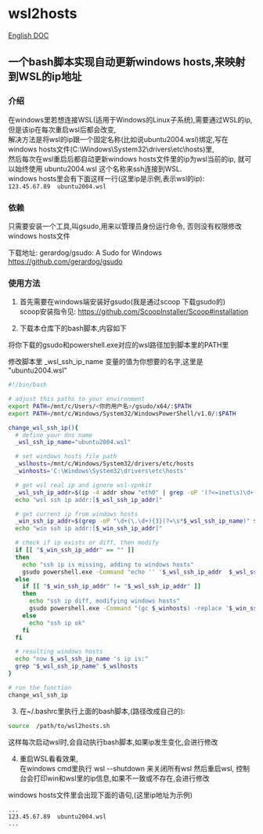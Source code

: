 # wsl2hosts
[English DOC](README.md)
## 一个bash脚本实现自动更新windows hosts,来映射到WSL的ip地址
### 介绍
在windows里若想连接WSL(适用于Windows的Linux子系统),需要通过WSL的ip,但是该ip在每次重启wsl后都会改变,  
解决方法是将wsl的ip跟一个固定名称(比如说ubuntu2004.wsl)绑定,写在windows hosts文件(C:\Windows\System32\drivers\etc\hosts)里,  
然后每次在wsl重启后都自动更新windows hosts文件里的ip为wsl当前的ip, 就可以始终使用 ubuntu2004.wsl 这个名称来ssh连接到WSL.  
windows hosts里会有下面这样一行(这里ip是示例,表示wsl的ip):  
`123.45.67.89  ubuntu2004.wsl`

### 依赖
只需要安装一个工具,叫gsudo,用来以管理员身份运行命令, 否则没有权限修改windows hosts文件

下载地址:
gerardog/gsudo: A Sudo for Windows  
https://github.com/gerardog/gsudo

### 使用方法

1. 首先需要在windows端安装好gsudo(我是通过scoop 下载gsudo的)  
scoop安装指令见:
https://github.com/ScoopInstaller/Scoop#installation

2. 下载本仓库下的bash脚本,内容如下

将你下载的gsudo和powershell.exe对应的wsl路径加到脚本里的PATH里 

修改脚本里 _wsl_ssh_ip_name 变量的值为你想要的名字,这里是 "ubuntu2004.wsl"


```bash
#!/bin/bash

# adjust this paths to your environment
export PATH=/mnt/c/Users/<你的用户名>/gsudo/x64/:$PATH
export PATH=/mnt/c/Windows/System32/WindowsPowerShell/v1.0/:$PATH

change_wsl_ssh_ip(){
  # define your dns name
  _wsl_ssh_ip_name="ubuntu2004.wsl"

  # set windows hosts file path
  _wslhosts=/mnt/c/Windows/System32/drivers/etc/hosts
  _winhosts='C:\Windows\System32\drivers\etc\hosts'

  # get wsl real ip and ignore wsl-vpnkit
  _wsl_ssh_ip_addr=$(ip -4 addr show "eth0" | grep -oP '(?<=inet\s)\d+(\.\d+){3}' | head -1)
  echo "wsl ssh ip addr:[$_wsl_ssh_ip_addr]"

  # get current ip from windows hosts
  _win_ssh_ip_addr=$(grep -oP "\d+(\.\d+){3}(?=\s*$_wsl_ssh_ip_name)" $_wslhosts)
  echo "win ssh ip addr:[$_win_ssh_ip_addr]"

  # check if ip exists or diff, then modify
  if [[ "$_win_ssh_ip_addr" == "" ]]
  then
    echo "ssh ip is missing, adding to windows hosts"
    gsudo powershell.exe -Command "echo '' '$_wsl_ssh_ip_addr  $_wsl_ssh_ip_name' | out-file -encoding ASCII $_winhosts -append"
  else
    if [[ "$_win_ssh_ip_addr" != "$_wsl_ssh_ip_addr" ]]
    then
      echo "ssh ip diff, modifying windows hosts"
      gsudo powershell.exe -Command "(gc $_winhosts) -replace '$_win_ssh_ip_addr', '$_wsl_ssh_ip_addr' | out-file -encoding ASCII $_winhosts"
    else
      echo "ssh ip ok"
    fi
  fi

  # resulting windows hosts
  echo "now $_wsl_ssh_ip_name 's ip is:"
  grep "$_wsl_ssh_ip_name" $_wslhosts
}

# run the function
change_wsl_ssh_ip

```

3. 在~/.bashrc里执行上面的bash脚本,(路径改成自己的):
```bash
source  /path/to/wsl2hosts.sh
```
这样每次启动wsl时,会自动执行bash脚本,如果ip发生变化,会进行修改

4. 重启WSL看看效果,  
在windows cmd里执行 wsl --shutdown 来关闭所有wsl
然后重启wsl, 控制台会打印win和wsl里的ip信息,如果不一致或不存在,会进行修改 

windows hosts文件里会出现下面的语句,(这里ip地址为示例) 
```text
...
123.45.67.89  ubuntu2004.wsl 
...
```
